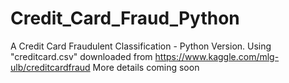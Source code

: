# Credit_Card_Fraud_Python
A Credit Card Fraudulent Classification - Python Version.
Using "creditcard.csv" downloaded from https://www.kaggle.com/mlg-ulb/creditcardfraud
More details coming soon
